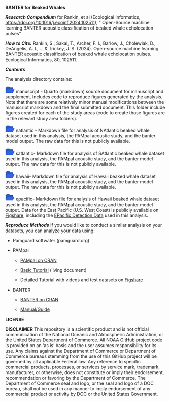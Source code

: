 **BANTER for Beaked Whales**

***Research Compendium*** for Rankin, et al (Ecological
Informatics, https://doi.org/10.1016/j.ecoinf.2024.102511), " Open-Source machine learning BANTER acoustic
classification of beaked whale echolocation pulses"


***How to Cite:*** 
Rankin, S., Sakai, T., Archer, F. I., Barlow, J., Cholewiak, D., DeAngelis, A. I., ... & Trickey, J. S. (2024). Open-source machine learning BANTER acoustic classification of beaked whale echolocation pulses. Ecological Informatics, 80, 102511.

***Contents***

The analysis directory contains:

![](images/blueFolderIcon-02.png) manuscript - Quarto (markdown) source
document for manuscript and supplement. Includes code to reproduce
figures generated by the analysis. Note that there are some relatively
minor manual modifications between the manuscript markdown and the final
submitted document. This folder include figures created for each of the
study areas (code to create those figures are in the relevant study area
folders).

![](images/blueFolderIcon-03.png) natlantic - Markdown file for analysis
of NAtlantic beaked whale dataset used in this analysis, the PAMpal
acoustic study, and the banter model output. The raw data for this is
not publicly available.

![](images/blueFolderIcon-04.png) satlantic- Markdown file for analysis
of SAtlantic beaked whale dataset used in this analysis, the PAMpal
acoustic study, and the banter model output. The raw data for this is
not publicly available.

![](images/blueFolderIcon-05.png) hawaii- Markdown file for analysis of
Hawaii beaked whale dataset used in this analysis, the PAMpal acoustic
study, and the banter model output. The raw data for this is not
publicly available.

![](images/blueFolderIcon-06.png) epacific- Markdown file for analysis
of Hawaii beaked whale dataset used in this analysis, the PAMpal
acoustic study, and the banter model output. Data for the East Pacific
(U.S. West Coast) is publicly available on
[Figshare](https://figshare.com/projects/Beaked_Whale_Acoustic_Events_from_Drifting_Acoustic_Recordings_during_NOAA_s_CCES_2018_Survey/94511),
including the [EPacific Detection
Data](https://figshare.com/articles/dataset/CCES_2018_Acoustic_Study_Detection_Data/23319938)
used in this analysis.

***Reproduce Methods***
If you would like to conduct a similar analysis on your datasets, you
can analyze your data using:

-   Pamguard softwater (pamguard.org)

-   PAMpal

    -   [PAMpal on
        CRAN](https://cran.r-project.org/web/packages/PAMpal/index.html)

    -   [Basic Tutorial](https://taikisan21.github.io/PAMpal/) (living
        document)

    -   Detailed Tutorial with videos and test datasets on
        [Figshare](https://figshare.com/projects/PAMpal_Tutorial_and_Dataset/137197)

-   BANTER

    -   [BANTER on
        CRAN](https://cran.r-project.org/web/packages/banter/index.html)

    -   [Manual/Guide](https://taikisan21.github.io/PAMpal/banterGuide.html)

**LICENSE**

**DISCLAIMER**
This repository is a scientific product and is not official communication of the National Oceanic and Atmospheric Administration, or the United States Department of Commerce. All NOAA GitHub project code is provided on an ‘as is’ basis and the user assumes responsibility for its use. Any claims against the Department of Commerce or Department of Commerce bureaus stemming from the use of this GitHub project will be governed by all applicable Federal law. Any reference to specific commercial products, processes, or services by service mark, trademark, manufacturer, or otherwise, does not constitute or imply their endorsement, recommendation or favoring by the Department of Commerce. The Department of Commerce seal and logo, or the seal and logo of a DOC bureau, shall not be used in any manner to imply endorsement of any commercial product or activity by DOC or the United States Government.
